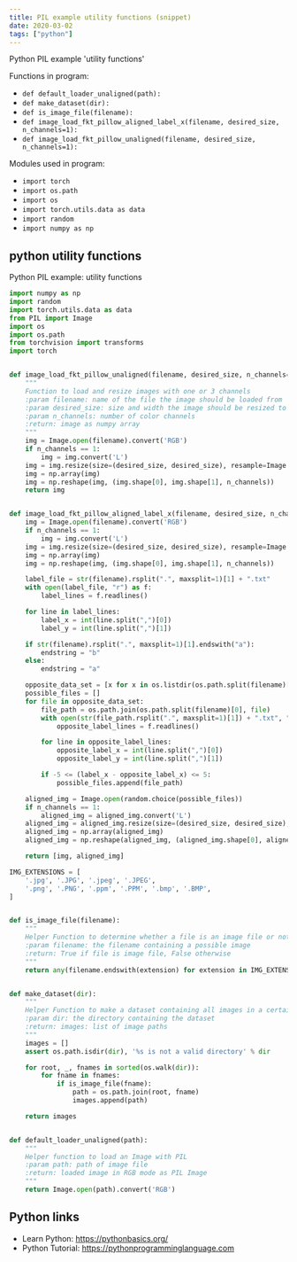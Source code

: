 ```yaml
---
title: PIL example utility functions (snippet)
date: 2020-03-02
tags: ["python"]
---
```

Python PIL example 'utility functions'

Functions in program: 
* `def default_loader_unaligned(path):`
* `def make_dataset(dir):`
* `def is_image_file(filename):`
* `def image_load_fkt_pillow_aligned_label_x(filename, desired_size, n_channels=1):`
* `def image_load_fkt_pillow_unaligned(filename, desired_size, n_channels=1):`

Modules used in program: 
* `import torch`
* `import os.path`
* `import os`
* `import torch.utils.data as data`
* `import random`
* `import numpy as np`

## python utility functions

Python PIL example: utility functions

```python
import numpy as np
import random
import torch.utils.data as data
from PIL import Image
import os
import os.path
from torchvision import transforms
import torch


def image_load_fkt_pillow_unaligned(filename, desired_size, n_channels=1):
    """
    Function to load and resize images with one or 3 channels
    :param filename: name of the file the image should be loaded from
    :param desired_size: size and width the image should be resized to (currently only same width and height are supported)
    :param n_channels: number of color channels
    :return: image as numpy array
    """
    img = Image.open(filename).convert('RGB')
    if n_channels == 1:
        img = img.convert('L')
    img = img.resize(size=(desired_size, desired_size), resample=Image.BILINEAR)
    img = np.array(img)
    img = np.reshape(img, (img.shape[0], img.shape[1], n_channels))
    return img


def image_load_fkt_pillow_aligned_label_x(filename, desired_size, n_channels=1):
    img = Image.open(filename).convert('RGB')
    if n_channels == 1:
        img = img.convert('L')
    img = img.resize(size=(desired_size, desired_size), resample=Image.BILINEAR)
    img = np.array(img)
    img = np.reshape(img, (img.shape[0], img.shape[1], n_channels))

    label_file = str(filename).rsplit(".", maxsplit=1)[1] + ".txt"
    with open(label_file, "r") as f:
        label_lines = f.readlines()

    for line in label_lines:
        label_x = int(line.split(",")[0])
        label_y = int(line.split(",")[1])

    if str(filename).rsplit(".", maxsplit=1)[1].endswith("a"):
        endstring = "b"
    else:
        endstring = "a"

    opposite_data_set = [x for x in os.listdir(os.path.split(filename)[0]) if x.endswith(endstring)]
    possible_files = []
    for file in opposite_data_set:
        file_path = os.path.join(os.path.split(filename)[0], file)
        with open(str(file_path.rsplit(".", maxsplit=1)[1]) + ".txt", "r") as f:
            opposite_label_lines = f.readlines()

        for line in opposite_label_lines:
            opposite_label_x = int(line.split(",")[0])
            opposite_label_y = int(line.split(",")[1])

        if -5 <= (label_x - opposite_label_x) <= 5:
            possible_files.append(file_path)

    aligned_img = Image.open(random.choice(possible_files))
    if n_channels == 1:
        aligned_img = aligned_img.convert('L')
    aligned_img = aligned_img.resize(size=(desired_size, desired_size), resample=Image.BILINEAR)
    aligned_img = np.array(aligned_img)
    aligned_img = np.reshape(aligned_img, (aligned_img.shape[0], aligned_img.shape[1], n_channels))

    return [img, aligned_img]

IMG_EXTENSIONS = [
    '.jpg', '.JPG', '.jpeg', '.JPEG',
    '.png', '.PNG', '.ppm', '.PPM', '.bmp', '.BMP',
]


def is_image_file(filename):
    """
    Helper Function to determine whether a file is an image file or not
    :param filename: the filename containing a possible image
    :return: True if file is image file, False otherwise
    """
    return any(filename.endswith(extension) for extension in IMG_EXTENSIONS)


def make_dataset(dir):
    """
    Helper Function to make a dataset containing all images in a certain directory
    :param dir: the directory containing the dataset
    :return: images: list of image paths
    """
    images = []
    assert os.path.isdir(dir), '%s is not a valid directory' % dir

    for root, _, fnames in sorted(os.walk(dir)):
        for fname in fnames:
            if is_image_file(fname):
                path = os.path.join(root, fname)
                images.append(path)

    return images


def default_loader_unaligned(path):
    """
    Helper function to load an Image with PIL
    :param path: path of image file
    :return: loaded image in RGB mode as PIL Image
    """
    return Image.open(path).convert('RGB')

```

## Python links

- Learn Python: https://pythonbasics.org/
- Python Tutorial: https://pythonprogramminglanguage.com

